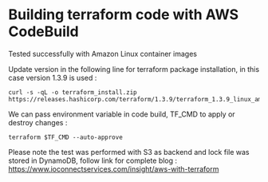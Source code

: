 # Building terraform code with AWS CodeBuild

Tested successfully with Amazon Linux container images

Update version in the following line for terraform package installation, in this case version 1.3.9 is used : 
```
curl -s -qL -o terraform_install.zip https://releases.hashicorp.com/terraform/1.3.9/terraform_1.3.9_linux_amd64.zip
```

We can pass environment variable in code build, TF_CMD to apply or destroy changes :
```
terraform $TF_CMD --auto-approve
```

Please note the test was performed with S3 as backend and lock file was stored in DynamoDB, follow link for complete blog :
<https://www.ioconnectservices.com/insight/aws-with-terraform>

